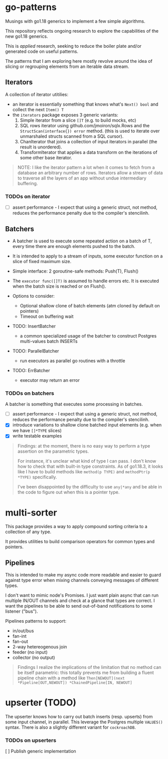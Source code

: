 # go-patterns

Musings with go1.18 generics to implement a few simple algorithms.

This repository reflects ongoing research to explore the capabilities of the new go1.18 generics.

This is _applied_ research, seeking to reduce the boiler plate and/or generated code on useful patterns.

The patterns that I am exploring here mostly revolve around the idea of slicing or regrouping elements from an iterable data stream.

## Iterators

A collection of iterator utitilies:
* an iterator is essentially something that knows what's `Next() bool` and collect the next `Item() T`
* the `iterators` package exposes 3 generic variants:
  1. Simple iterator from a slice `[]T` (e.g. to build mocks, etc)
  2. SQL rows iterator using github.com/jmoiron/sqlx.Rows and the `StructScan(interface{}) error` method.
     (this is used to iterate over unmarshaled structs scanned from a SQL cursor).
  3. ChanIterator that joins a collection of input iterators in parallel (the result is unordered).
  4. TransformIterator that applies a data transform on the iterations of some other base iterator.

> NOTE: I like the iterator pattern a lot when it comes to fetch from a database an arbitrary number of rows.
> Iterators allow a stream of data to traverse all the layers of an app without undue intermediary buffering.

### TODOs on iterator

* [ ] assert performance - I expect that using a generic struct, not method, reduces the performance penalty due to the compiler's stencilinh.

## Batchers

* A batcher is used to execute some repeated action on a batch of T, every time there are enough elements pushed to the batch.
* It is intended to apply to a stream of inputs, some executor function on a slice of fixed maximum size.
* Simple interface: 2 goroutine-safe methods: Push(T), Flush() 
* The `executor func([]T)` is assumed to handle errors etc. It is executed when the batch size is reached or on Flush().

* Options to consider:
    * Optional shallow clone of batch elements (atm cloned by default on pointers)
    * Timeout on buffering wait
* TODO: InsertBatcher
  * a common specialized usage of the batcher to construct Postgres multi-values batch INSERTs
* TODO: ParallelBatcher
  * run executors as parallel go routines with a throttle
* TODO: ErrBatcher
  * executor may return an error

### TODOs on batchers

A batcher is something that executes some processing in batches.

* [ ] assert performance - I expect that using a generic struct, not method, reduces the performance penalty due to the compiler's stencilinh.
* [x] introduce variations to shallow clone batched input elements (e.g. when we have `[]*TYPE` slices)
* [x] write testable examples

> Findings: at the moment, there is no easy way to perform a type assertion on the parametric types.
>
> For instance, it's unclear what kind of type I can pass. I don't know how to check that with built-in type constraints.
> As of go1.18.3, it looks like I have to build methods like `method(p TYPE)` and `methodPtr(p *TYPE)` specifically.
>
> I've been disappointed by the difficulty to use `any|*any` and be able in the code to figure out when this is a pointer type.

# multi-sorter

This package provides a way to apply compound sorting criteria to a collection of any type.

It provides utilities to build comparison operators for common types and pointers.

## Pipelines

This is intended to make my async code more readable and easier to guard against type error when mixing channels conveying messages of different types.

I don't want to mimic node's Promises.
I just want plain async that can run multiple IN/OUT channels and check at a glance that types are correct.
I want the pipelines to be able to send out-of-band notifications to some listener ("bus").

Pipelines patterns to support:
* in/out/bus
* fan-int
* fan-out
* 2-way hetereogenous join
* feeder (no input)
* collector (no output)

> Findings
> I realize the implications of the limitation that no method can be itself parametric:
> this totally prevents me from building a fluent pipeline chain with a method like `Then[NEWOUT](next *Pipeline[OUT,NEWOUT]) *ChainedPipeline[IN, NEWOUT]`

# upserter (TODO)

The upserter knows how to carry out batch inserts (resp. upserts) from some input channel, in parallel.
This leverage the Postgres multiple `VALUES()` syntax. There is also a slightly different variant for `cockroachDB`.

### TODOs on upserters

[ ] Publish generic implementation
